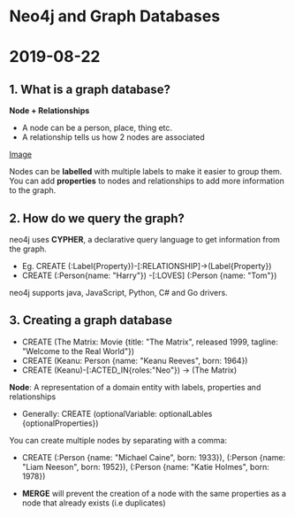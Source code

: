 # Neo4j and Graph Databases
# 2019-08-22

## 1. What is a graph database?
**Node + Relationships**
- A node can be a person, place, thing etc. 
- A relationship tells us how 2 nodes are associated

[Image](https://www.google.com/url?sa=i&source=images&cd=&ved=2ahUKEwi6-t_zppXkAhVcl48KHTP4Az4QjRx6BAgBEAQ&url=https%3A%2F%2Fneo4j.com%2Fblog%2Fwhy-graph-databases-are-the-future%2F&psig=AOvVaw35ZF0FXnl1G5ijJBqjbFvy&ust=1566522953071108)

Nodes can be **labelled** with multiple labels to make it easier to group them. 
You can add **properties** to nodes and relationships to add more information to the graph. 

## 2. How do we query the graph?
neo4j uses **CYPHER**, a declarative query language to get information from the graph. 

- Eg. CREATE (:Label{Property})-[:RELATIONSHIP]->(Label{Property})
- CREATE (:Person{name: "Harry"}) -[:LOVES] (:Person {name: "Tom"})

neo4j supports java, JavaScript, Python, C# and Go drivers. 

## 3. Creating a graph database

- CREATE (The Matrix: Movie {title: "The Matrix", released 1999, tagline: "Welcome to the Real World"})
- CREATE (Keanu: Person {name: "Keanu Reeves", born: 1964})
- CREATE (Keanu)-[:ACTED_IN{roles:"Neo"}) -> (The Matrix)

**Node**: A representation of a domain entity with labels, properties and relationships
- Generally: CREATE (optionalVariable: optionalLables {optionalProperties})

You can create multiple nodes by separating with a comma:
- CREATE (:Person {name: "Michael Caine", born: 1933}), (:Person {name: "Liam Neeson", born: 1952}), (:Person {name: "Katie Holmes", born: 1978})

- **MERGE** will prevent the creation of a node with the same properties as a node that already exists (i.e duplicates)



